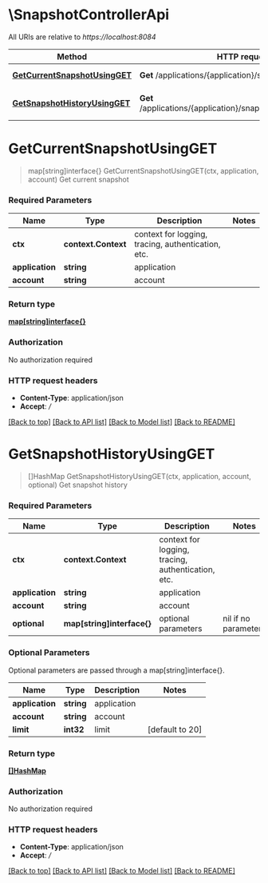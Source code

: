 # \SnapshotControllerApi

All URIs are relative to *https://localhost:8084*

Method | HTTP request | Description
------------- | ------------- | -------------
[**GetCurrentSnapshotUsingGET**](SnapshotControllerApi.md#GetCurrentSnapshotUsingGET) | **Get** /applications/{application}/snapshots/{account} | Get current snapshot
[**GetSnapshotHistoryUsingGET**](SnapshotControllerApi.md#GetSnapshotHistoryUsingGET) | **Get** /applications/{application}/snapshots/{account}/history | Get snapshot history


# **GetCurrentSnapshotUsingGET**
> map[string]interface{} GetCurrentSnapshotUsingGET(ctx, application, account)
Get current snapshot

### Required Parameters

Name | Type | Description  | Notes
------------- | ------------- | ------------- | -------------
 **ctx** | **context.Context** | context for logging, tracing, authentication, etc.
  **application** | **string**| application | 
  **account** | **string**| account | 

### Return type

[**map[string]interface{}**](interface{}.md)

### Authorization

No authorization required

### HTTP request headers

 - **Content-Type**: application/json
 - **Accept**: */*

[[Back to top]](#) [[Back to API list]](../README.md#documentation-for-api-endpoints) [[Back to Model list]](../README.md#documentation-for-models) [[Back to README]](../README.md)

# **GetSnapshotHistoryUsingGET**
> []HashMap GetSnapshotHistoryUsingGET(ctx, application, account, optional)
Get snapshot history

### Required Parameters

Name | Type | Description  | Notes
------------- | ------------- | ------------- | -------------
 **ctx** | **context.Context** | context for logging, tracing, authentication, etc.
  **application** | **string**| application | 
  **account** | **string**| account | 
 **optional** | **map[string]interface{}** | optional parameters | nil if no parameters

### Optional Parameters
Optional parameters are passed through a map[string]interface{}.

Name | Type | Description  | Notes
------------- | ------------- | ------------- | -------------
 **application** | **string**| application | 
 **account** | **string**| account | 
 **limit** | **int32**| limit | [default to 20]

### Return type

[**[]HashMap**](HashMap.md)

### Authorization

No authorization required

### HTTP request headers

 - **Content-Type**: application/json
 - **Accept**: */*

[[Back to top]](#) [[Back to API list]](../README.md#documentation-for-api-endpoints) [[Back to Model list]](../README.md#documentation-for-models) [[Back to README]](../README.md)

